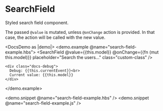 # SearchField

Styled search field component.

The passed `@value` is mutated, unless `@onChange` action is provided.
In that case, the action will be called with the new value.

<DocsDemo as |demo|>
  <demo.example @name="search-field-example.hbs">
    <SearchField 
      @value={{this.model}}
      @onChange={{fn (mut this.model)}}
      placeholder="Search the users..."
      class="custom-class"
    />

    <div class="docs-debug">
      Debug: {{this.currentEvent}}<br>
      Current value: {{this.model}}
    </div>
  </demo.example>

  <demo.snippet @name="search-field-example.hbs" />
  <demo.snippet @name="search-field-example.js" />
</DocsDemo>
